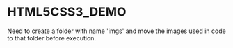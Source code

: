 # HTML5CSS3_DEMO
Need to create a folder with name 'imgs' and move the images used in code to that folder before execution.
